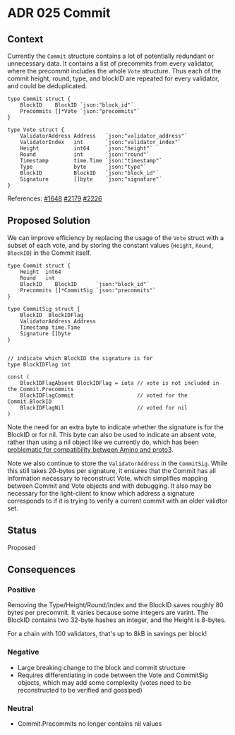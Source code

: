 # ADR 025 Commit

## Context

Currently the `Commit` structure contains a lot of potentially redundant or unnecessary data.
It contains a list of precommits from every validator, where the precommit
includes the whole `Vote` structure. Thus each of the commit height, round,
type, and blockID are repeated for every validator, and could be deduplicated.

```
type Commit struct {
    BlockID    BlockID `json:"block_id"`
    Precommits []*Vote `json:"precommits"`
}

type Vote struct {
    ValidatorAddress Address   `json:"validator_address"`
    ValidatorIndex   int       `json:"validator_index"`
    Height           int64     `json:"height"`
    Round            int       `json:"round"`
    Timestamp        time.Time `json:"timestamp"`
    Type             byte      `json:"type"`
    BlockID          BlockID   `json:"block_id"`
    Signature        []byte    `json:"signature"`
}
```
References:
[#1648](https://github.com/evdatsion/tendermint/issues/1648)
[#2179](https://github.com/evdatsion/tendermint/issues/2179)
[#2226](https://github.com/evdatsion/tendermint/issues/2226)

## Proposed Solution

We can improve efficiency by replacing the usage of the `Vote` struct with a subset of each vote, and by storing the constant values (`Height`, `Round`, `BlockID`) in the Commit itself.

```
type Commit struct {
    Height  int64
    Round   int
    BlockID    BlockID      `json:"block_id"`
    Precommits []*CommitSig `json:"precommits"`
}

type CommitSig struct {
    BlockID  BlockIDFlag
    ValidatorAddress Address
    Timestamp time.Time
    Signature []byte
}


// indicate which BlockID the signature is for
type BlockIDFlag int

const (
	BlockIDFlagAbsent BlockIDFlag = iota // vote is not included in the Commit.Precommits
	BlockIDFlagCommit                    // voted for the Commit.BlockID
	BlockIDFlagNil                       // voted for nil
)

```

Note the need for an extra byte to indicate whether the signature is for the BlockID or for nil.
This byte can also be used to indicate an absent vote, rather than using a nil object like we currently do,
which has been [problematic for compatibility between Amino and proto3](https://github.com/evdatsion/go-amino/issues/260).

Note we also continue to store the `ValidatorAddress` in the `CommitSig`.
While this still takes 20-bytes per signature, it ensures that the Commit has all
information necessary to reconstruct Vote, which simplifies mapping between Commit and Vote objects
and with debugging. It also may be necessary for the light-client to know which address a signature corresponds to if
it is trying to verify a current commit with an older validtor set.

## Status

Proposed

## Consequences

### Positive

Removing the Type/Height/Round/Index and the BlockID saves roughly 80 bytes per precommit.
It varies because some integers are varint. The BlockID contains two 32-byte hashes an integer,
and the Height is 8-bytes.

For a chain with 100 validators, that's up to 8kB in savings per block!


### Negative

- Large breaking change to the block and commit structure
- Requires differentiating in code between the Vote and CommitSig objects, which may add some complexity (votes need to be reconstructed to be verified and gossiped)

### Neutral

- Commit.Precommits no longer contains nil values
